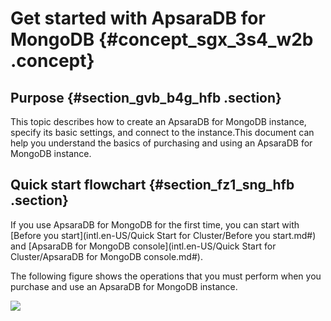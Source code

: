 # Get started with ApsaraDB for MongoDB {#concept_sgx_3s4_w2b .concept}

## Purpose {#section_gvb_b4g_hfb .section}

This topic describes how to create an ApsaraDB for MongoDB instance, specify its basic settings, and connect to the instance.This document can help you understand the basics of purchasing and using an ApsaraDB for MongoDB instance.

## Quick start flowchart {#section_fz1_sng_hfb .section}

If you use ApsaraDB for MongoDB for the first time, you can start with [Before you start](intl.en-US/Quick Start for Cluster/Before you start.md#) and [ApsaraDB for MongoDB console](intl.en-US/Quick Start for Cluster/ApsaraDB for MongoDB console.md#).

The following figure shows the operations that you must perform when you purchase and use an ApsaraDB for MongoDB instance.

![](http://static-aliyun-doc.oss-cn-hangzhou.aliyuncs.com/assets/img/6685/15592699999881_en-US.png)

